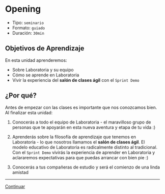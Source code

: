 # Opening
- Tipo: `seminario`
- Formato: `guiado`
- Duración: `30min`

## Objetivos de Aprendizaje

En esta unidad aprenderemos:
* Sobre Laboratoria y su equipo
* Cómo se aprende en Laboratoria
* Vivir la experiencia del **salón de clases ágil** con el `Sprint Demo`

## ¿Por qué?

Antes de empezar con las clases es importante que nos conozcamos bien. Al
finalizar esta unidad:

1. Conocerás a todo el equipo de Laboratoria - el maravilloso grupo de personas
que te apoyarán en esta nueva aventura y etapa de tu vida :)

2. Aprenderás sobre la filosofía de aprendizaje que tenemos en Laboratoria - lo
que nosotros llamamos el **salón de clases ágil**. El modelo
educativo de Laboratoria es radicalmente distinto al tradicional. Con el
`Sprint Demo` vivirás la experiencia de aprender en Laboratoria y aclararemos
expectativas para que puedas arrancar con bien pie :)

3. Conocerás a tus compañeras de estudio y será el comienzo de una linda amistad

***

[Continuar](01-about-laboratoria.md)

